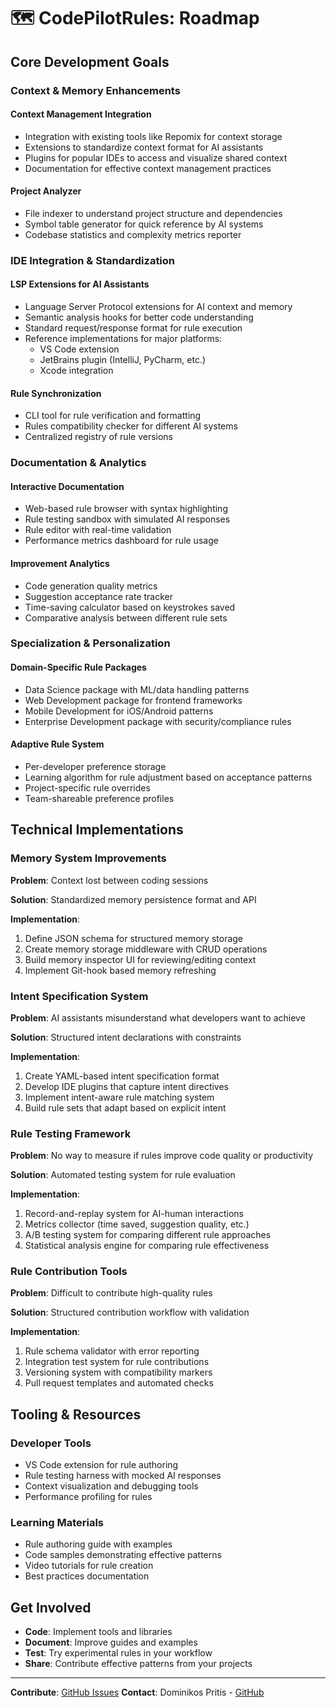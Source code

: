 # 🗺️ CodePilotRules: Roadmap

## Core Development Goals

### Context & Memory Enhancements

#### Context Management Integration
- Integration with existing tools like Repomix for context storage
- Extensions to standardize context format for AI assistants
- Plugins for popular IDEs to access and visualize shared context
- Documentation for effective context management practices

#### Project Analyzer
- File indexer to understand project structure and dependencies
- Symbol table generator for quick reference by AI systems
- Codebase statistics and complexity metrics reporter

### IDE Integration & Standardization

#### LSP Extensions for AI Assistants
- Language Server Protocol extensions for AI context and memory
- Semantic analysis hooks for better code understanding
- Standard request/response format for rule execution
- Reference implementations for major platforms:
  - VS Code extension
  - JetBrains plugin (IntelliJ, PyCharm, etc.)
  - Xcode integration

#### Rule Synchronization
- CLI tool for rule verification and formatting
- Rules compatibility checker for different AI systems
- Centralized registry of rule versions

### Documentation & Analytics

#### Interactive Documentation
- Web-based rule browser with syntax highlighting
- Rule testing sandbox with simulated AI responses
- Rule editor with real-time validation
- Performance metrics dashboard for rule usage

#### Improvement Analytics
- Code generation quality metrics
- Suggestion acceptance rate tracker
- Time-saving calculator based on keystrokes saved
- Comparative analysis between different rule sets

### Specialization & Personalization

#### Domain-Specific Rule Packages
- Data Science package with ML/data handling patterns
- Web Development package for frontend frameworks
- Mobile Development for iOS/Android patterns
- Enterprise Development package with security/compliance rules

#### Adaptive Rule System
- Per-developer preference storage
- Learning algorithm for rule adjustment based on acceptance patterns
- Project-specific rule overrides
- Team-shareable preference profiles

## Technical Implementations

### Memory System Improvements

**Problem**: Context lost between coding sessions

**Solution**: Standardized memory persistence format and API

**Implementation**:
1. Define JSON schema for structured memory storage
2. Create memory storage middleware with CRUD operations
3. Build memory inspector UI for reviewing/editing context
4. Implement Git-hook based memory refreshing

### Intent Specification System

**Problem**: AI assistants misunderstand what developers want to achieve

**Solution**: Structured intent declarations with constraints

**Implementation**:
1. Create YAML-based intent specification format
2. Develop IDE plugins that capture intent directives
3. Implement intent-aware rule matching system
4. Build rule sets that adapt based on explicit intent

### Rule Testing Framework

**Problem**: No way to measure if rules improve code quality or productivity

**Solution**: Automated testing system for rule evaluation

**Implementation**:
1. Record-and-replay system for AI-human interactions
2. Metrics collector (time saved, suggestion quality, etc.)
3. A/B testing system for comparing different rule approaches
4. Statistical analysis engine for comparing rule effectiveness

### Rule Contribution Tools

**Problem**: Difficult to contribute high-quality rules

**Solution**: Structured contribution workflow with validation

**Implementation**:
1. Rule schema validator with error reporting
2. Integration test system for rule contributions
3. Versioning system with compatibility markers
4. Pull request templates and automated checks

## Tooling & Resources

### Developer Tools
- VS Code extension for rule authoring
- Rule testing harness with mocked AI responses
- Context visualization and debugging tools
- Performance profiling for rules

### Learning Materials
- Rule authoring guide with examples
- Code samples demonstrating effective patterns
- Video tutorials for rule creation
- Best practices documentation

## Get Involved

- **Code**: Implement tools and libraries
- **Document**: Improve guides and examples
- **Test**: Try experimental rules in your workflow
- **Share**: Contribute effective patterns from your projects

---

**Contribute**: [GitHub Issues](https://github.com/idominikosgr/CodePilotRules/issues)
**Contact**: Dominikos Pritis - [GitHub](https://github.com/idominikosgr)
